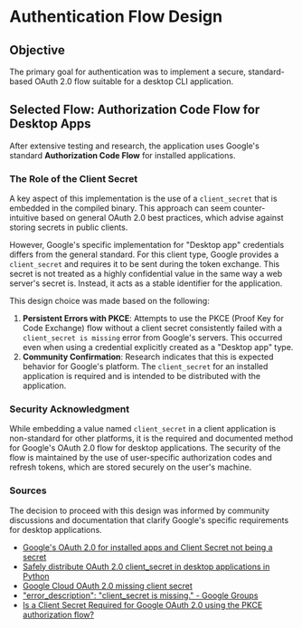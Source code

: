 # Authentication Flow Design

## Objective

The primary goal for authentication was to implement a secure, standard-based OAuth 2.0 flow suitable for a desktop CLI application.

## Selected Flow: Authorization Code Flow for Desktop Apps

After extensive testing and research, the application uses Google's standard **Authorization Code Flow** for installed applications.

### The Role of the Client Secret

A key aspect of this implementation is the use of a `client_secret` that is embedded in the compiled binary. This approach can seem counter-intuitive based on general OAuth 2.0 best practices, which advise against storing secrets in public clients.

However, Google's specific implementation for "Desktop app" credentials differs from the general standard. For this client type, Google provides a `client_secret` and requires it to be sent during the token exchange. This secret is not treated as a highly confidential value in the same way a web server's secret is. Instead, it acts as a stable identifier for the application.

This design choice was made based on the following:
1.  **Persistent Errors with PKCE**: Attempts to use the PKCE (Proof Key for Code Exchange) flow without a client secret consistently failed with a `client_secret is missing` error from Google's servers. This occurred even when using a credential explicitly created as a "Desktop app" type.
2.  **Community Confirmation**: Research indicates that this is expected behavior for Google's platform. The `client_secret` for an installed application is required and is intended to be distributed with the application.

### Security Acknowledgment

While embedding a value named `client_secret` in a client application is non-standard for other platforms, it is the required and documented method for Google's OAuth 2.0 flow for desktop applications. The security of the flow is maintained by the use of user-specific authorization codes and refresh tokens, which are stored securely on the user's machine.

### Sources

The decision to proceed with this design was informed by community discussions and documentation that clarify Google's specific requirements for desktop applications.

- [Google's OAuth 2.0 for installed apps and Client Secret not being a secret](https://stackoverflow.com/questions/44312000/googles-oauth-2-0-for-installed-apps-and-client-secret-not-being-a-secret)
- [Safely distribute OAuth 2.0 client_secret in desktop applications in Python](https://stackoverflow.com/questions/59416326/safely-distribute-oauth-2-0-client-secret-in-desktop-applications-in-python)
- [Google Cloud OAuth 2.0 missing client secret](https://stackoverflow.com/questions/78878049/google-cloud-oauth-2-0-missing-client-secret)
- ["error_description": "client_secret is missing." - Google Groups](https://groups.google.com/g/gce-discussion/c/zds-LP15rc8)
- [Is a Client Secret Required for Google OAuth 2.0 using the PKCE authorization flow?](https://stackoverflow.com/questions/78673050/is-a-client-secret-required-for-google-oauth-2-0-using-the-pkce-authorization-fl)